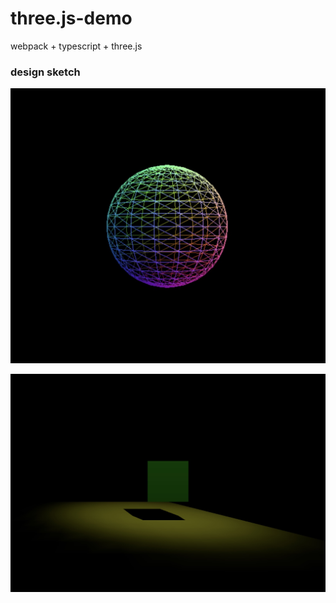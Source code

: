 # three.js-demo
webpack + typescript + three.js


### design sketch
![sphere](/image/sphere.jpeg)

![shadow](/image/shadow.jpeg)